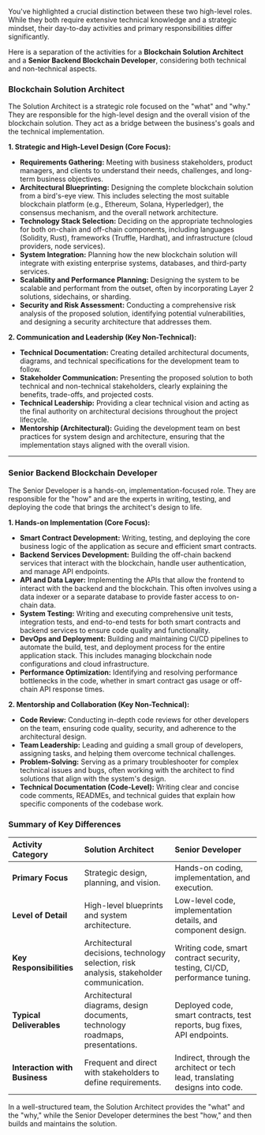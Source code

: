 You've highlighted a crucial distinction between these two high-level roles. While they both require extensive technical knowledge and a strategic mindset, their day-to-day activities and primary responsibilities differ significantly.

Here is a separation of the activities for a **Blockchain Solution Architect** and a **Senior Backend Blockchain Developer**, considering both technical and non-technical aspects.

### Blockchain Solution Architect

The Solution Architect is a strategic role focused on the "what" and "why." They are responsible for the high-level design and the overall vision of the blockchain solution. They act as a bridge between the business's goals and the technical implementation.

**1. Strategic and High-Level Design (Core Focus):**
* **Requirements Gathering:** Meeting with business stakeholders, product managers, and clients to understand their needs, challenges, and long-term business objectives.
* **Architectural Blueprinting:** Designing the complete blockchain solution from a bird's-eye view. This includes selecting the most suitable blockchain platform (e.g., Ethereum, Solana, Hyperledger), the consensus mechanism, and the overall network architecture.
* **Technology Stack Selection:** Deciding on the appropriate technologies for both on-chain and off-chain components, including languages (Solidity, Rust), frameworks (Truffle, Hardhat), and infrastructure (cloud providers, node services).
* **System Integration:** Planning how the new blockchain solution will integrate with existing enterprise systems, databases, and third-party services.
* **Scalability and Performance Planning:** Designing the system to be scalable and performant from the outset, often by incorporating Layer 2 solutions, sidechains, or sharding.
* **Security and Risk Assessment:** Conducting a comprehensive risk analysis of the proposed solution, identifying potential vulnerabilities, and designing a security architecture that addresses them.

**2. Communication and Leadership (Key Non-Technical):**
* **Technical Documentation:** Creating detailed architectural documents, diagrams, and technical specifications for the development team to follow.
* **Stakeholder Communication:** Presenting the proposed solution to both technical and non-technical stakeholders, clearly explaining the benefits, trade-offs, and projected costs.
* **Technical Leadership:** Providing a clear technical vision and acting as the final authority on architectural decisions throughout the project lifecycle.
* **Mentorship (Architectural):** Guiding the development team on best practices for system design and architecture, ensuring that the implementation stays aligned with the overall vision.

---

### Senior Backend Blockchain Developer

The Senior Developer is a hands-on, implementation-focused role. They are responsible for the "how" and are the experts in writing, testing, and deploying the code that brings the architect's design to life.

**1. Hands-on Implementation (Core Focus):**
* **Smart Contract Development:** Writing, testing, and deploying the core business logic of the application as secure and efficient smart contracts.
* **Backend Services Development:** Building the off-chain backend services that interact with the blockchain, handle user authentication, and manage API endpoints.
* **API and Data Layer:** Implementing the APIs that allow the frontend to interact with the backend and the blockchain. This often involves using a data indexer or a separate database to provide faster access to on-chain data.
* **System Testing:** Writing and executing comprehensive unit tests, integration tests, and end-to-end tests for both smart contracts and backend services to ensure code quality and functionality.
* **DevOps and Deployment:** Building and maintaining CI/CD pipelines to automate the build, test, and deployment process for the entire application stack. This includes managing blockchain node configurations and cloud infrastructure.
* **Performance Optimization:** Identifying and resolving performance bottlenecks in the code, whether in smart contract gas usage or off-chain API response times.

**2. Mentorship and Collaboration (Key Non-Technical):**
* **Code Review:** Conducting in-depth code reviews for other developers on the team, ensuring code quality, security, and adherence to the architectural design.
* **Team Leadership:** Leading and guiding a small group of developers, assigning tasks, and helping them overcome technical challenges.
* **Problem-Solving:** Serving as a primary troubleshooter for complex technical issues and bugs, often working with the architect to find solutions that align with the system's design.
* **Technical Documentation (Code-Level):** Writing clear and concise code comments, READMEs, and technical guides that explain how specific components of the codebase work.

### Summary of Key Differences

| Activity Category | Solution Architect | Senior Developer |
| :--- | :--- | :--- |
| **Primary Focus** | Strategic design, planning, and vision. | Hands-on coding, implementation, and execution. |
| **Level of Detail** | High-level blueprints and system architecture. | Low-level code, implementation details, and component design. |
| **Key Responsibilities** | Architectural decisions, technology selection, risk analysis, stakeholder communication. | Writing code, smart contract security, testing, CI/CD, performance tuning. |
| **Typical Deliverables**| Architectural diagrams, design documents, technology roadmaps, presentations. | Deployed code, smart contracts, test reports, bug fixes, API endpoints. |
| **Interaction with Business**| Frequent and direct with stakeholders to define requirements. | Indirect, through the architect or tech lead, translating designs into code. |

In a well-structured team, the Solution Architect provides the "what" and the "why," while the Senior Developer determines the best "how," and then builds and maintains the solution.
